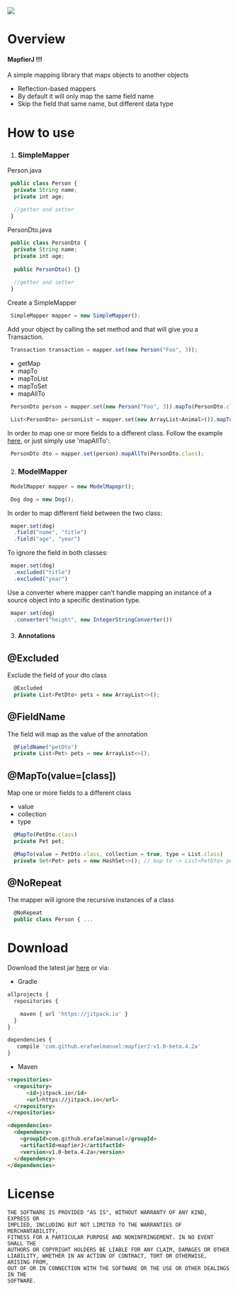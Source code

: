 [![](https://jitpack.io/v/erafaelmanuel/mapfierJ.svg)](https://jitpack.io/#erafaelmanuel/mapfierJ)

# Overview
#### MapfierJ !!!
A simple mapping library that maps objects to another objects
 
* Reflection-based mappers
* By default it will only map the same field name
* Skip the field that same name, but different data type

# How to use

1) ### SimpleMapper

Person.java
```js
 public class Person {
  private String name;
  private int age;
 
  //getter and setter
 }
```

PersonDto.java
```js
 public class PersonDto {
  private String name;
  private int age;
  
  public PersonDto() {}
  
  //getter and setter
 }
```
Create a SimpleMapper
```js
 SimpleMapper mapper = new SimpleMapper();
```
Add your object by calling the set method and that will give you a Transaction.
```js
 Transaction transaction = mapper.set(new Person("Foo", 3));
```
* getMap
* mapTo
* mapToList
* mapToSet
* mapAllTo
```js
 PersonDto person = mapper.set(new Person("Foo", 3)).mapTo(PersonDto.class);
```
```js
 List<PersonDto> personList = mapper.set(new ArrayList<Animal>()).mapToList(PersonDto.class); // or mapToSet
```
In order to map one or more fields to a different class. Follow the example [here](#maptovalueclass), or just simply use 'mapAllTo':
```js
 PersonDto dto = mapper.set(person).mapAllTo(PersonDto.class);
```
2) ### ModelMapper
```js
 ModelMapper mapper = new ModelMapepr();
```
```js
 Dog dog = new Dog();
```
In order to map different field between the two class:
```js
 maper.set(dog)
  .field("name", "title")
  .field("age", "year")
```
To ignore the field in both classes:
```js
 maper.set(dog)
  .excluded("title")
  .excluded("year")
```
Use a converter where mapper can't handle mapping an instance of a source object into a specific destination type.
```js
 maper.set(dog)
  .converter("height", new IntegerStringConverter())
```

3) #### Annotations
## @Excluded
Exclude the field of your dto class
```js
  @Excluded
  private List<PetDto> pets = new ArrayList<>();
```
## @FieldName
The field will map as the value of the annotation
```js
  @FieldName("petDto")
  private List<Pet> pets = new ArrayList<>();
```
## @MapTo(value=[class])
Map one or more fields to a different class
* value
* collection
* type
```js
  @MapTo(PetDto.class)
  private Pet pet;
```
```js
  @MapTo(value = PetDto.class, collection = true, type = List.class)
  private Set<Pet> pets = new HashSet<>(); // map to -> List<PetDto> pets = new ArrayList<>();
```
## @NoRepeat
The mapper will ignore the recursive instances of a class
```js
  @NoRepeat
  public class Person { ...
```

# Download
Download the latest jar [here](https://github.com/erafaelmanuel/mapfierJ/archive/v1.0-beta.3.zip) or via:

* Gradle

```js
allprojects {
  repositories {

    maven { url 'https://jitpack.io' }
  }
}
```

```js
dependencies {
   compile 'com.github.erafaelmanuel:mapfierJ:v1.0-beta.4.2a'
}
```

* Maven

```html
<repositories>
  <repository>
      <id>jitpack.io</id>
      <url>https://jitpack.io</url>
  </repository>
</repositories>
```

```html
<dependencies>
  <dependency>
    <groupId>com.github.erafaelmanuel</groupId>
    <artifactId>mapfierJ</artifactId>
    <version>v1.0-beta.4.2a</version>
  </dependency>
</dependencies>
```

# License

```
THE SOFTWARE IS PROVIDED "AS IS", WITHOUT WARRANTY OF ANY KIND, EXPRESS OR
IMPLIED, INCLUDING BUT NOT LIMITED TO THE WARRANTIES OF MERCHANTABILITY,
FITNESS FOR A PARTICULAR PURPOSE AND NONINFRINGEMENT. IN NO EVENT SHALL THE
AUTHORS OR COPYRIGHT HOLDERS BE LIABLE FOR ANY CLAIM, DAMAGES OR OTHER
LIABILITY, WHETHER IN AN ACTION OF CONTRACT, TORT OR OTHERWISE, ARISING FROM,
OUT OF OR IN CONNECTION WITH THE SOFTWARE OR THE USE OR OTHER DEALINGS IN THE
SOFTWARE.
```

